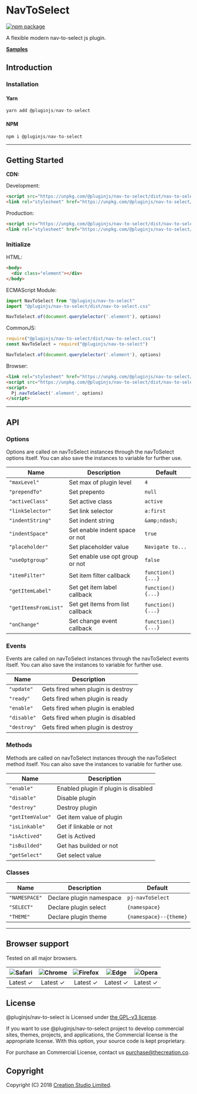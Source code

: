 # NavToSelect

[![npm package](https://img.shields.io/npm/v/@pluginjs/nav-to-select.svg)](https://www.npmjs.com/package/@pluginjs/nav-to-select)

A flexible modern nav-to-select js plugin.

**[Samples](https://codesandbox.io/s/github/pluginjs/plugin.js/tree/master/modules/navToSelect/samples)**

## Introduction

### Installation

#### Yarn

```javascript
yarn add @pluginjs/nav-to-select
```

#### NPM

```javascript
npm i @pluginjs/nav-to-select
```

---

## Getting Started

**CDN:**

Development:

```html
<script src="https://unpkg.com/@pluginjs/nav-to-select/dist/nav-to-select.js"></script>
<link rel="stylesheet" href="https://unpkg.com/@pluginjs/nav-to-select/dist/nav-to-select.css">
```

Production:

```html
<script src="https://unpkg.com/@pluginjs/nav-to-select/dist/nav-to-select.min.js"></script>
<link rel="stylesheet" href="https://unpkg.com/@pluginjs/nav-to-select/dist/nav-to-select.min.css">
```

### Initialize

HTML:

```html
<body>
  <div class="element"></div>
</body>
```

ECMAScript Module:

```javascript
import NavToSelect from "@pluginjs/nav-to-select"
import "@pluginjs/nav-to-select/dist/nav-to-select.css"

NavToSelect.of(document.querySelector('.element'), options)
```

CommonJS:

```javascript
require("@pluginjs/nav-to-select/dist/nav-to-select.css")
const NavToSelect = require("@pluginjs/nav-to-select")

NavToSelect.of(document.querySelector('.element'), options)
```

Browser:

```html
<link rel="stylesheet" href="https://unpkg.com/@pluginjs/nav-to-select/dist/nav-to-select.css">
<script src="https://unpkg.com/@pluginjs/nav-to-select/dist/nav-to-select.js"></script>
<script>
  Pj.navToSelect('.element', options)
</script>
```

---

## API

### Options

Options are called on navToSelect instances through the navToSelect options itself.
You can also save the instances to variable for further use.

Name | Description | Default
-----|--------------|-----
`"maxLevel"` | Set max of plugin level | `4`
`"prependTo"` | Set prepento | `null`
`"activeClass"` | Set active class | `active`
`"linkSelector"` | Set link selector | `a:first`
`"indentString"` | Set indent string | `&amp;ndash;`
`"indentSpace"` | Set enable indent space or not | `true`
`"placeholder"` | Set placeholder value | `Navigate to...`
`"useOptgroup"` | Set enable use opt group or not | `false`
`"itemFilter"` | Set item filter callback | `function() {...}`
`"getItemLabel"` | Set get item label callback | `function() {...}`
`"getItemsFromList"` | Set get items from list callback | `function() {...}`
`"onChange"` | Set change event callback | `function() {...}`

### Events

Events are called on navToSelect instances through the navToSelect events itself.
You can also save the instances to variable for further use.

Name | Description
-----|-----
`"update"` | Gets fired when plugin is destroy
`"ready"` | Gets fired when plugin is ready
`"enable"` | Gets fired when plugin is enabled
`"disable"` | Gets fired when plugin is disabled
`"destroy"` | Gets fired when plugin is destroy

### Methods

Methods are called on navToSelect instances through the navToSelect method itself.
You can also save the instances to variable for further use.

Name | Description
-----|-----
`"enable"` | Enabled plugin if plugin is disabled
`"disable"` | Disable plugin
`"destroy"` | Destroy plugin
`"getItemValue"` | Get item value of plugin
`"isLinkable"` | Get if linkable or not
`"isActived"` | Get is Actived
`"isBuilded"` | Get has builded or not
`"getSelect"` | Get select value

### Classes

Name | Description | Default
-----|------|------
`"NAMESPACE"` | Declare plugin namespace | `pj-navToSelect`
`"SELECT"` | Declare plugin select | `{namespace}`
`"THEME"` | Declare plugin theme | `{namespace}--{theme}`
---

## Browser support

Tested on all major browsers.

| <img src="https://raw.githubusercontent.com/alrra/browser-logos/master/src/safari/safari_32x32.png" alt="Safari"> | <img src="https://raw.githubusercontent.com/alrra/browser-logos/master/src/chrome/chrome_32x32.png" alt="Chrome"> | <img src="https://raw.githubusercontent.com/alrra/browser-logos/master/src/firefox/firefox_32x32.png" alt="Firefox"> | <img src="https://raw.githubusercontent.com/alrra/browser-logos/master/src/edge/edge_32x32.png" alt="Edge"> | <img src="https://raw.githubusercontent.com/alrra/browser-logos/master/src/opera/opera_32x32.png" alt="Opera"> |
|:--:|:--:|:--:|:--:|:--:|
| Latest ✓ | Latest ✓ | Latest ✓ | Latest ✓ | Latest ✓ |

## License

@pluginjs/nav-to-select is Licensed under [the GPL-v3 license](LICENSE).

If you want to use @pluginjs/nav-to-select project to develop commercial sites, themes, projects, and applications, the Commercial license is the appropriate license. With this option, your source code is kept proprietary.

For purchase an Commercial License, contact us purchase@thecreation.co.

## Copyright

Copyright (C) 2018 [Creation Studio Limited](creationstudio.com).